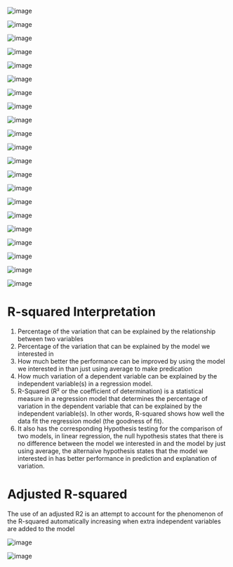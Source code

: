 ![image](https://user-images.githubusercontent.com/60442877/188325360-be57d3c1-3e99-4f73-9266-e9aa9cfe04f9.png)

![image](https://user-images.githubusercontent.com/60442877/188326339-02dfcd4a-034b-498f-a784-3e86b8b1e343.png)

![image](https://user-images.githubusercontent.com/60442877/188326358-6c240416-51d5-49c3-8821-0530344baf16.png)

![image](https://user-images.githubusercontent.com/60442877/188326411-9cb098c2-44bd-41a0-9a7e-3ee94ea1983a.png)

![image](https://user-images.githubusercontent.com/60442877/188326448-73312b97-d278-43c7-bef2-8287e96d9b6e.png)

![image](https://user-images.githubusercontent.com/60442877/188326485-7ca1c815-6db2-4e76-9e86-2f1ea39f441b.png)

![image](https://user-images.githubusercontent.com/60442877/188326492-144d5ead-d211-405f-9d60-c1389ef91a72.png)

![image](https://user-images.githubusercontent.com/60442877/188326503-32052f56-2fe2-4472-81c6-ad02e9c5286a.png)

![image](https://user-images.githubusercontent.com/60442877/188326512-b1016989-ebfe-41f8-a84b-6ab4aed72654.png)

![image](https://user-images.githubusercontent.com/60442877/188326521-cea07796-eb66-4f7b-9fc6-679f893f0d6f.png)

![image](https://user-images.githubusercontent.com/60442877/188326530-8063a245-b3c6-4b2c-9079-0118bbb7334e.png)

![image](https://user-images.githubusercontent.com/60442877/188326580-7d956c0f-b77e-4e62-bd61-8430fb25016e.png)

![image](https://user-images.githubusercontent.com/60442877/188326633-3ee4397f-8bac-4c70-852c-daa1dfc90e86.png)

![image](https://user-images.githubusercontent.com/60442877/188326637-062cd4aa-8fa2-40df-b1d2-e12da989c7cd.png)

![image](https://user-images.githubusercontent.com/60442877/188326670-ab82b4a7-b82d-4f4f-8981-2a4f90a536a9.png)

![image](https://user-images.githubusercontent.com/60442877/188326680-c28c5dad-95dd-4d7e-848f-733149005d3e.png)

![image](https://user-images.githubusercontent.com/60442877/188326688-535d4c32-8752-4ee1-9ff1-1c27c85a9be9.png)

![image](https://user-images.githubusercontent.com/60442877/188326704-03823712-901f-4aa4-aa9b-8e20eaf7bdb3.png)

![image](https://user-images.githubusercontent.com/60442877/188326744-9a914a66-e51e-49a4-9c49-e401cf032365.png)

![image](https://user-images.githubusercontent.com/60442877/188326899-b1793be3-1fa8-43a3-98d7-b07002250ed4.png)

![image](https://user-images.githubusercontent.com/60442877/188326937-6940646a-cbd0-4372-8e43-b0eacdcf8e7a.png)

# R-squared Interpretation

1. Percentage of the variation that can be explained by the relationship between two variables
2. Percentage of the variation that can be explained by the model we interested in
3. How much better the performance can be improved by using the model we interested in than just using average to make predication
4. How much variation of a dependent variable can be explained by the independent variable(s) in a regression model.
5. R-Squared (R² or the coefficient of determination) is a statistical measure in a regression model that determines the percentage of variation in the dependent variable that can be explained by the independent variable(s). In other words, R-squared shows how well the data fit the regression model (the goodness of fit).
6. It also has the corresponding Hypothesis testing for the comparison of two models, in linear regression, the null hypothesis states that there is no difference between the model we interested in and the model by just using average, the alternaive hypothesis states that the model we interested in has better performance in prediction and explanation of variation.

# Adjusted R-squared

The use of an adjusted R2 is an attempt to account for the phenomenon of the R-squared automatically increasing when extra independent variables are added to the model

![image](https://user-images.githubusercontent.com/60442877/200466469-e0cb7aa2-cad5-4696-96ac-88e91deac06c.png)

![image](https://user-images.githubusercontent.com/60442877/188328794-df9f5ac6-7650-4757-a296-175ac16ffc31.png)


